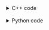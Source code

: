 <details><summary>C++ code</summary>

Runtime: `4 ms`, faster than `73.06%`.<br>
Memory Usage: `6.6 MB`, less than `56.35%`.

![](assets/20221201102945.png)

</details>

<br>

<details><summary>Python code</summary>

Runtime: `100 ms`, faster than `6.38%`.<br>
Memory Usage: `14 MB`, less than `5.13%`.

![](assets/20221201102815.png)

</details>
